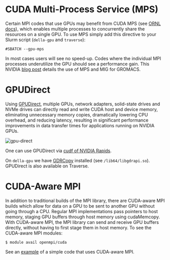 # CUDA Multi-Process Service (MPS)

Certain MPI codes that use GPUs may benefit from CUDA MPS (see [ORNL docs](https://docs.olcf.ornl.gov/systems/summit_user_guide.html#volta-multi-process-service)), which enables multiple processes to concurrently share the resources on a single GPU. To use MPS simply add this directive to your Slurm script (`della-gpu` and `traverse`):

```
#SBATCH --gpu-mps
```

In most cases users will see no speed-up. Codes where the individual MPI processes underutilize the GPU should see a performance gain. This NVIDIA [blog post](https://developer.nvidia.com/blog/maximizing-gromacs-throughput-with-multiple-simulations-per-gpu-using-mps-and-mig/) details the use of MPS and MIG for GROMACS.


# GPUDirect

Using [GPUDirect](https://developer.nvidia.com/gpudirect), multiple GPUs, network adapters, solid-state drives and NVMe drives can directly read and write CUDA host and device memory, eliminating unnecessary memory copies, dramatically lowering CPU overhead, and reducing latency, resulting in significant performance improvements in data transfer times for applications running on NVIDIA GPUs.

![gpu-direct](https://developer.nvidia.com/sites/default/files/akamai/GPUDirect/cuda-gpu-direct-blog-refresh_diagram_1.png)

One can use GPUDirect via [cudf of NVIDIA Rapids](https://docs.rapids.ai/api/cudf/nightly/basics/io-gds-integration.html).

On `della-gpu` we have [GDRCopy](https://github.com/NVIDIA/gdrcopy) installed (see `/lib64/libgdrapi.so`). GPUDirect is also available on Traverse.


# CUDA-Aware MPI

In addition to traditional builds of the MPI library, there are CUDA-aware MPI builds which allow for data on a GPU to be sent to another GPU without going through a CPU. Regular MPI implementations pass pointers to host memory, staging GPU buffers through host memory using cudaMemcopy. With CUDA-aware MPI, the MPI library can send and receive GPU buffers directly, without having to first stage them in host memory. To see the CUDA-aware MPI modules:

```
$ module avail openmpi/cuda
```

See an [example](https://github.com/PrincetonUniversity/hpc_beginning_workshop/tree/2021fall/RC_example_jobs/cuda_mpi) of a simple code that uses CUDA-aware MPI.

